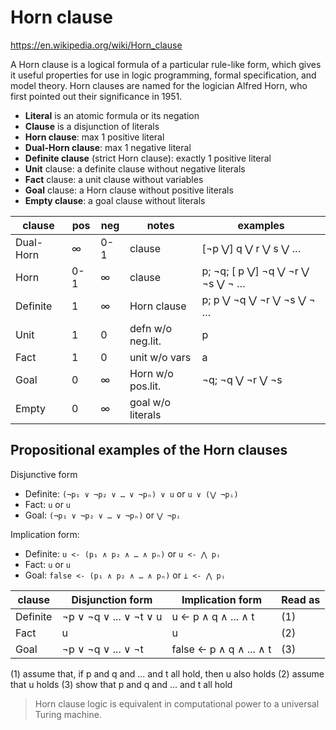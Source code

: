 # Horn clause

https://en.wikipedia.org/wiki/Horn_clause

A Horn clause is a logical formula of a particular rule-like form, which gives it useful properties for use in logic programming, formal specification, and model theory. Horn clauses are named for the logician Alfred Horn, who first pointed out their significance in 1951.

* **Literal** is an atomic formula or its negation
* **Clause** is a disjunction of literals
* **Horn clause**:      max 1 positive literal
* **Dual-Horn clause**: max 1 negative literal
* **Definite clause** (strict Horn clause): exactly 1 positive literal
* **Unit** clause:  a definite clause without negative literals
* **Fact** clause:  a unit     clause without variables
* **Goal** clause:  a Horn     clause without positive literals
* **Empty clause**: a goal     clause without literals


clause    | pos | neg | notes             | examples
----------|-----|-----|-------------------|----------------------------
Dual-Horn | ∞   | 0-1 | clause            |        [¬p ⋁]  q ⋁  r ⋁  s ⋁   …
Horn      | 0-1 | ∞   | clause            | p; ¬q; [ p ⋁] ¬q ⋁ ¬r ⋁ ¬s ⋁ ¬ …
Definite  | 1   | ∞   | Horn clause       | p;       p ⋁  ¬q ⋁ ¬r ⋁ ¬s ⋁ ¬ …
Unit      | 1   | 0   | defn w/o neg.lit. | p
Fact      | 1   | 0   | unit w/o vars     | a
Goal      | 0   | ∞   | Horn w/o pos.lit. |¬q;         ¬q ⋁ ¬r ⋁ ¬s
Empty     | 0   | ∞   | goal w/o literals | 



## Propositional examples of the Horn clauses

Disjunctive form
- Definite: `(¬p₁ ∨ ¬p₂ ∨ … ∨ ¬pₙ) ∨ u`   or  `u ∨ (⋁ ¬pᵢ)`
- Fact:                            `u`   or  `u`
- Goal:     `(¬p₁ ∨ ¬p₂ ∨ … ∨ ¬pₙ)`      or        `⋁ ¬pᵢ`


Implication form:
- Definite: `u <- (p₁ ∧ p₂ ∧ … ∧ pₙ)`     or `u <- ⋀ pᵢ`
- Fact:     `u`                          or  `u`
- Goal: `false <- (p₁ ∧ p₂ ∧ … ∧ pₙ)`    or  `⊥ <- ⋀ pᵢ`


clause  | Disjunction form       | Implication form        | Read as
--------|------------------------|-------------------------|--------
Definite| ¬p ∨ ¬q ∨ ... ∨ ¬t ∨ u | u ← p ∧ q ∧ ... ∧ t     | (1)
Fact    | u                      | u                       | (2)
Goal    | ¬p ∨ ¬q ∨ ... ∨ ¬t     | false ← p ∧ q ∧ ... ∧ t | (3)

(1) assume that, if p and q and ... and t all hold, then u also holds
(2) assume that u holds
(3) show that p and q and ... and t all hold

> Horn clause logic is equivalent in computational power to a universal Turing machine.
